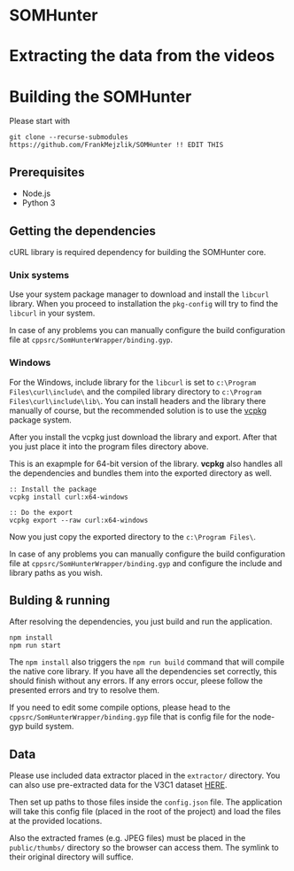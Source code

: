 # SOMHunter

# Extracting the data from the videos

# Building the SOMHunter
Please start with 
```
git clone --recurse-submodules https://github.com/FrankMejzlik/SOMHunter !! EDIT THIS
```
## Prerequisites
- Node.js
- Python 3

## Getting the dependencies
cURL library is required dependency for building the SOMHunter core.

### Unix systems
Use your system package manager to download and install the `libcurl` library. When you proceed to installation  the `pkg-config` will try to find the `libcurl` in your system. 

In case of any problems you can manually configure the build configuration file at `cppsrc/SomHunterWrapper/binding.gyp`.

### Windows
For the Windows, include library for the `libcurl` is set to `c:\Program Files\curl\include\` and the compiled library directory to `c:\Program Files\curl\include\lib\`. You can install headers and the library there manually of course, but the recommended solution is to use the [vcpkg](https://docs.microsoft.com/en-us/cpp/build/vcpkg?view=vs-2019) package system. 

After you install the vcpkg just download the library and export. After that you just place it into the program files directory above.

This is an exapmple for 64-bit version of the library. **vcpkg** also handles all the dependencies and bundles them into the exported directory as well.
```
:: Install the package
vcpkg install curl:x64-windows

:: Do the export
vcpkg export --raw curl:x64-windows
```

Now you just copy the exported directory to the `c:\Program Files\`.

In case of any problems you can manually configure the build configuration file at `cppsrc/SomHunterWrapper/binding.gyp` and configure the include and library paths as you wish.

## Bulding & running
After resolving the dependencies, you just build and run the application.

```
npm install
npm run start
```

The `npm install` also triggers the `npm run build` command that will compile the native core library. If you have all the dependencies set correctly, this should finish without any errors. If any errors occur, pleese follow the presented errors and try to resolve them. 

If you need to edit some compile options, please head to the `cppsrc/SomHunterWrapper/binding.gyp` file that is config file for the node-gyp build system.

## Data
Please use included data extractor placed in the `extractor/` directory. You can also use pre-extracted data for the V3C1 dataset [HERE]().

Then set up paths to those files inside the `config.json` file. The application will take this config file (placed in the root of the project) and load the files at the provided locations.

Also the extracted frames (e.g. JPEG files) must be placed in the `public/thumbs/` directory so the browser can access them. The symlink to their original directory will suffice.